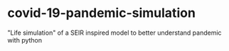 # covid-19-pandemic-simulation
"Life simulation" of a SEIR inspired model to better understand pandemic with python 
